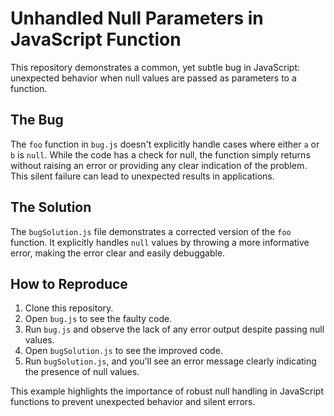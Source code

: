 # Unhandled Null Parameters in JavaScript Function

This repository demonstrates a common, yet subtle bug in JavaScript: unexpected behavior when null values are passed as parameters to a function.

## The Bug
The `foo` function in `bug.js` doesn't explicitly handle cases where either `a` or `b` is `null`.  While the code has a check for null, the function simply returns without raising an error or providing any clear indication of the problem.  This silent failure can lead to unexpected results in applications.

## The Solution
The `bugSolution.js` file demonstrates a corrected version of the `foo` function. It explicitly handles `null` values by throwing a more informative error, making the error clear and easily debuggable.

## How to Reproduce
1. Clone this repository.
2. Open `bug.js` to see the faulty code.
3. Run `bug.js` and observe the lack of any error output despite passing null values.
4. Open `bugSolution.js` to see the improved code. 
5. Run `bugSolution.js`, and you'll see an error message clearly indicating the presence of null values.

This example highlights the importance of robust null handling in JavaScript functions to prevent unexpected behavior and silent errors.